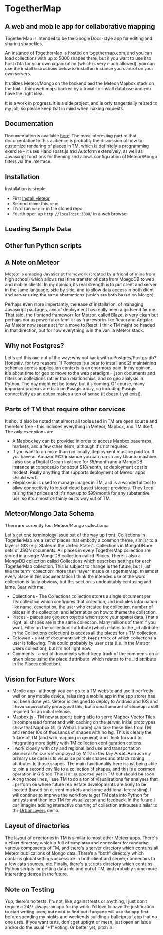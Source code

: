 TogetherMap
===========

## A web and mobile app for collaborative mapping

TogetherMap is intended to be the Google Docs-style app for editing and sharing shapefiles.

An instance of TogetherMap is hosted on togethermap.com, and you can load collections with up to 5000 shapes there, but if you want to use it to host data for your own organization (which is very much allowed), you can use the install instructions below to install an instance you control on your own servers.

It utilizes Meteor/Mongo on the backend and the Meteor/Mapbox stack on the font - think web maps backed by a trivial-to-install database and you have the right idea.

It is a work in progress.  It is a side project, and is only tangentially related to my job, so please keep that in mind when making requests.

## Documentation

Documentation is available [here](http://fscottfoti.github.io/togethermap_help/).  The most interesting part of that documentation to this audience is probably the discussion of how to [customize](http://fscottfoti.github.io/togethermap_help/customization/) rendering of places in TM, which is definitely a programming exercise - it uses Handlebars.js and Autoform extensively, as well as Javascript functions for theming and allows configuration of Meteor/Mongo filters via the interface.

## Installation

Installation is simple. 

* First [Install Meteor](https://www.meteor.com/install)
* Second clone this repo
* Third run `meteor` in the cloned repo
* Fourth open up `http://localhost:3000/` in a web browser

## Loading Sample Data

## Other fun Python scripts

## A Note on Meteor

Meteor is amazing JavaScript framework (created by a friend of mine from high school) which allows real time transfer of data from MongoDB to web and mobile clients.  In my opinion, its real strength is to put client and server in the same language, side by side, and to allow data access in both client and server using the same abstractions (which are both based on Mongo).

Perhaps even more importantly, the ease of installation, of managing Javascript packages, and of deployment has really been a godsend for me.  That said, the frontend framework for Meteor, called Blaze, is very clean but perhaps not as powerful or familiar as frameworks like React and Angular.  As Meteor now seems set for a move to React, I think TM might be headed in that direction, but for now everything is in the vanilla Meteor stack.

## Why not Postgres?

Let's get this one out of the way: why not back with a Postgres/Postgis db?  Honestly, for two reasons.  1) Postgres is a bear to install and 2) maintaining schemas across application contexts is an enormous pain.  In my opinion, it's about time for geo to move to the web paradigm = json documents and filters on collections rather than relationships, and do geo analysis in Python.  The day might not be today, but it's coming.  Of course, many important projects are built on Postgis today, so including Postgis connectivity as an option makes a ton of sense (it doesn't yet exist).

## Parts of TM that require other services

It should also be noted that almost all tools used in TM are open source and therefore free - this includes everything in Meteor, Mapbox, and TM itself.  The only exceptions are:

* A Mapbox key can be provided in order to access Mapbox basemaps, markers, and a few other items, although it's not required.
* If you want to do more than run locally, deployment must be paid for.  If you have an Amazon EC2 instance you can run on any Ubuntu machine.  I also use a Digital Ocean instance for $5/month and a MongoDB instance at compose.io for about $18/month, so deployment cost is modest.  Really anything that supports deployment of Meteor apps should work.
* Filepicker.io is used to manage images in TM, and is a wonderful tool to allow connectivity to lots of cloud based storage providers.  They keep raising their prices and it's now up to $99/month for any substantive use, so it's almost certainly on its way out of TM.

## Meteor/Mongo Data Schema

There are currently four Meteor/Mongo collections.

Let's get one terminology issue out of the way up front.  Collections in TogetherMap are a set of places that embody a common theme, similar to a layer in GIS (e.g. States in the United States).  Collections in MongoDB are sets of JSON documents.  All places in every TogetherMap collection are stored in a single MongoDB collection called Places.  There is also a MongoDB collection called Collections which describes settings for each TogetherMap collection.  This is subject to change in the future, but I just like the term "collection" more than "layer" inside of TogetherMap.  In almost every place in this documentation I think the intended use of the word collection is fairly obvious, but this section is undoubtably confusing and lame.  Bear with me.

* Collections - The Collections collection stores a single document per TM collection which configures that collection, and includes information like name, description, the user who created the collection, number of places in the collection, and information on how to theme the collection.
* Places - places are geojson objects which store your spatial data.  That's right, all shapes are in the same collection.  Many millions of them if you want.  Filter on the collectionId attribute (which relates to the _id attribute in the Collections collection) to access all the places for a TM collection.
* Followed - a set of documents which keeps track of which collections a user is following.  This could probably by user data (i.e. in the Meteor Users collection), but it's not right now.
* Comments - a set of documents which keep track of the comments on a given place using the placeId attribute (which relates to the _id attribute in the Places collection).

## Vision for Future Work

* Mobile app - although you can go to a TM website and use it perfectly well on any mobile device, releasing a mobile app in the app stores has not been done yet.  Meteor is designed to deploy to Android and IOS and I have successfully prototyped this, but a small amount of cleanup is still required for an initial release.
* Mapbox.js - TM now supports being able to serve Mapbox Vector Tiles in compressed format and with caching on the server.  Initial prototypes show that Mapbox GL (a WebGL library) can take these tiles from TM and render 10s of thousands of shapes with no lag.  This is clearly the future of TM (and web mapping in general) and I look forward to integrating more tightly with TM collection configuration options.
* I work closely with city and regional land use and transportation planners (I'm current employed by MTC in the Bay Area).  As such my primary use case is to visualize parcels shapes and attach zoning attributes to those shapes.  The main functionality here is just being able to join a second csv file to a collection of shapes, and this is a common operation in GIS too.  This isn't supported yet in TM but should be soon.
* Along those lines, I use TM to do a ton of visualizations for analyses that I perform on where future real estate developments are likely to be located (based on current markets and some addtional forecasting).  I will continue to improve the workflow to get TM data into Python for analysis and then into TM for visualization and feedback.  In the future I can imagine adding interactive charting of collection attirbutes similar to the [UrbanLayers](http://io.morphocode.com/urban-layers/) demo.

## Layout of directories

The layout of directories in TM is similar to most other Meteor apps.  There's a client directory which is full of templates and controllers for rendering various components of TM, and there's a server directory which contains all Meteor publications of Mongo data.  There's a "both" directory which contains global settings accessible in both client and server, connectors to a few data sources, etc.  Finally, there's a scripts directory which contains Python scripts for getting data into and out of TM, and probably some more interesting demos in the future.

## Note on Testing

Yup, there's no tests.  I'm not, like, against tests or anything, I just don't require a 24/7 always-on app for my work.  I'd love to have the justification to start writing tests, but need to find out if anyone will use the app first before spending my nights and weekends building a bulletproof app that no one uses.  If you want tests, don't get uptight or mean, just open an issue and/or do the usual "+1" voting.  Or better yet, pitch in.
